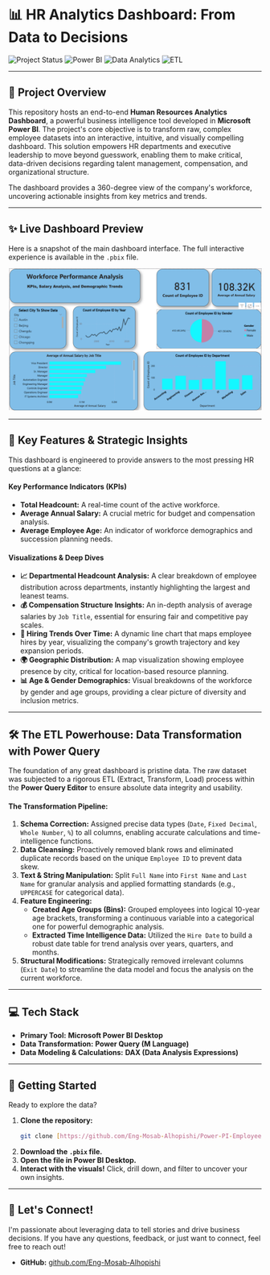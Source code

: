 # 📊 HR Analytics Dashboard: From Data to Decisions

![Project Status](https://img.shields.io/badge/status-completed-green?style=for-the-badge)
![Power BI](https://img.shields.io/badge/Power%20BI-F2C811?style=for-the-badge&logo=powerbi&logoColor=black)
![Data Analytics](https://img.shields.io/badge/Analytics-2D72B8?style=for-the-badge&logo=tableau&logoColor=white)
![ETL](https://img.shields.io/badge/ETL-Power%20Query-8A2BE2?style=for-the-badge&logo=microsoft&logoColor=white)

---

## 🌟 Project Overview

This repository hosts an end-to-end **Human Resources Analytics Dashboard**, a powerful business intelligence tool developed in **Microsoft Power BI**. The project's core objective is to transform raw, complex employee datasets into an interactive, intuitive, and visually compelling dashboard. This solution empowers HR departments and executive leadership to move beyond guesswork, enabling them to make critical, data-driven decisions regarding talent management, compensation, and organizational structure.

The dashboard provides a 360-degree view of the company's workforce, uncovering actionable insights from key metrics and trends.

---

## ✨ Live Dashboard Preview

Here is a snapshot of the main dashboard interface. The full interactive experience is available in the `.pbix` file.

![Dashboard Screenshot](https://raw.githubusercontent.com/Eng-Mosab-Alhopishi/Power-PI-Employee-Project/main/Screenshot%202025-09-25%20145218.png)

---

## 🎯 Key Features & Strategic Insights

This dashboard is engineered to provide answers to the most pressing HR questions at a glance:

#### Key Performance Indicators (KPIs)
-   **Total Headcount:** A real-time count of the active workforce.
-   **Average Annual Salary:** A crucial metric for budget and compensation analysis.
-   **Average Employee Age:** An indicator of workforce demographics and succession planning needs.

#### Visualizations & Deep Dives
-   **📈 Departmental Headcount Analysis:** A clear breakdown of employee distribution across departments, instantly highlighting the largest and leanest teams.
-   **💰 Compensation Structure Insights:** An in-depth analysis of average salaries by `Job Title`, essential for ensuring fair and competitive pay scales.
-   **📅 Hiring Trends Over Time:** A dynamic line chart that maps employee hires by year, visualizing the company's growth trajectory and key expansion periods.
-   **🌍 Geographic Distribution:** A map visualization showing employee presence by city, critical for location-based resource planning.
-   **📊 Age & Gender Demographics:** Visual breakdowns of the workforce by gender and age groups, providing a clear picture of diversity and inclusion metrics.

---

## 🛠️ The ETL Powerhouse: Data Transformation with Power Query

The foundation of any great dashboard is pristine data. The raw dataset was subjected to a rigorous ETL (Extract, Transform, Load) process within the **Power Query Editor** to ensure absolute data integrity and usability.

#### The Transformation Pipeline:
1.  **Schema Correction:** Assigned precise data types (`Date`, `Fixed Decimal`, `Whole Number`, `%`) to all columns, enabling accurate calculations and time-intelligence functions.
2.  **Data Cleansing:** Proactively removed blank rows and eliminated duplicate records based on the unique `Employee ID` to prevent data skew.
3.  **Text & String Manipulation:** Split `Full Name` into `First Name` and `Last Name` for granular analysis and applied formatting standards (e.g., `UPPERCASE` for categorical data).
4.  **Feature Engineering:**
    -   **Created Age Groups (Bins):** Grouped employees into logical 10-year age brackets, transforming a continuous variable into a categorical one for powerful demographic analysis.
    -   **Extracted Time Intelligence Data:** Utilized the `Hire Date` to build a robust date table for trend analysis over years, quarters, and months.
5.  **Structural Modifications:** Strategically removed irrelevant columns (`Exit Date`) to streamline the data model and focus the analysis on the current workforce.

---

## 💻 Tech Stack

-   **Primary Tool:** **Microsoft Power BI Desktop**
-   **Data Transformation:** **Power Query (M Language)**
-   **Data Modeling & Calculations:** **DAX (Data Analysis Expressions)**

---

## 🚀 Getting Started

Ready to explore the data?

1.  **Clone the repository:**
    ```sh
    git clone [https://github.com/Eng-Mosab-Alhopishi/Power-PI-Employee-Project.git]
    ```
2.  **Download the `.pbix` file.**
3.  **Open the file in Power BI Desktop.**
4.  **Interact with the visuals!** Click, drill down, and filter to uncover your own insights.

---

## 🤝 Let's Connect!

I'm passionate about leveraging data to tell stories and drive business decisions. If you have any questions, feedback, or just want to connect, feel free to reach out!

-   **GitHub:** [github.com/Eng-Mosab-Alhopishi](https://github.com/Eng-Mosab-Alhopishi)
